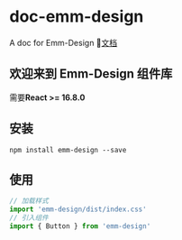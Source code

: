 # doc-emm-design
A doc for Emm-Design
📕[文档](https://emiliazhen.github.io/doc-emm-design)

## 欢迎来到 Emm-Design 组件库
需要**React >= 16.8.0**

## 安装
```
npm install emm-design --save
```

## 使用
```javascript
// 加载样式
import 'emm-design/dist/index.css'
// 引入组件
import { Button } from 'emm-design'
```
